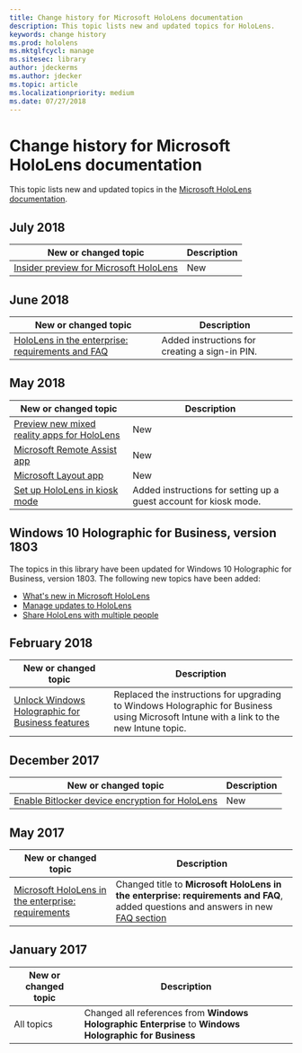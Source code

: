 ```yaml
---
title: Change history for Microsoft HoloLens documentation
description: This topic lists new and updated topics for HoloLens.
keywords: change history
ms.prod: hololens
ms.mktglfcycl: manage
ms.sitesec: library
author: jdeckerms
ms.author: jdecker
ms.topic: article
ms.localizationpriority: medium
ms.date: 07/27/2018
---
```


# Change history for Microsoft HoloLens documentation

This topic lists new and updated topics in the [Microsoft HoloLens documentation](index.md).

## July 2018

New or changed topic | Description
--- | ---
[Insider preview for Microsoft HoloLens](hololens-insider.md) | New

## June 2018

New or changed topic | Description
--- | ---
[HoloLens in the enterprise: requirements and FAQ](hololens-requirements.md#pin) | Added instructions for creating a sign-in PIN. 

## May 2018

New or changed topic | Description
--- | ---
[Preview new mixed reality apps for HoloLens](hololens-public-preview-apps.md) | New
[Microsoft Remote Assist app](hololens-microsoft-remote-assist-app.md) | New
[Microsoft Layout app](hololens-microsoft-layout-app.md) | New
[Set up HoloLens in kiosk mode](hololens-kiosk.md) | Added instructions for setting up a guest account for kiosk mode.

## Windows 10 Holographic for Business, version 1803

The topics in this library have been updated for Windows 10 Holographic for Business, version 1803. The following new topics have been added:

- [What's new in Microsoft HoloLens](hololens-whats-new.md)
- [Manage updates to HoloLens](hololens-updates.md)
- [Share HoloLens with multiple people](hololens-multiple-users.md)


## February 2018

New or changed topic | Description
--- | ---
[Unlock Windows Holographic for Business features](hololens-upgrade-enterprise.md)  | Replaced the instructions for upgrading to Windows Holographic for Business using Microsoft Intune with a link to the new Intune topic.

## December 2017

New or changed topic | Description
--- | ---
[Enable Bitlocker device encryption for HoloLens](hololens-encryption.md) | New

## May 2017

| New or changed topic | Description |
| --- | --- |
| [Microsoft HoloLens in the enterprise: requirements](hololens-requirements.md) | Changed title to **Microsoft HoloLens in the enterprise: requirements and FAQ**, added questions and answers in new [FAQ section](hololens-requirements.md#faq-for-hololens) |

## January 2017

| New or changed topic | Description |
| --- | --- |
| All topics | Changed all references from **Windows Holographic Enterprise** to **Windows Holographic for Business** |